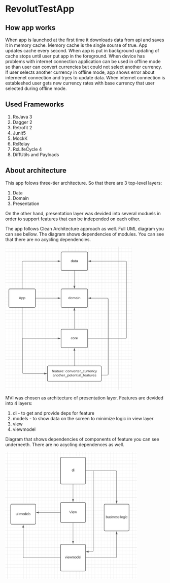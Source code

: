 # RevolutTestApp
## How app works
When app is launched at the first time it downloads data from api and saves it in memory cache. Memory cache is the single sourse of true. App updates cache every second.
When app is put in background updating of cache stops until user put app in the foreground. 
When device has problems with internet connection application can be used in offline mode so than user can convert currencies but could not select another currency.
If user selects another currency in offline mode, app shows error about internenet connection and tryes to update data. When internet connection is estableshed user gets new currency rates with base currency that user selected during offline mode.
## Used Frameworks
1. RxJava 3
2. Dagger 2
3. Retrofit 2
4. Junit5
5. MockK
5. RxRelay
6. RxLifeCycle 4
7. DiffUtils and Payloads

## About architecture
This app folows three-tier architecture. So that there are 3 top-level layers:
1. Data
2. Domain
3. Presentation

On the other hand, presentation layer was devided into several moduels in order to support features that can be independed on each other.

The app follows Clean Architecture approach as well. Full UML diagram you can see bellow. The diagram shows dependencies of modules. You can see that there are no acycling dependencies.

<img src="https://github.com/Raiden18/RevolutTestApp/blob/master/modules_dependency_diagram.PNG" data-canonical-src="https://github.com/Raiden18/RevolutTestApp/blob/master/modules_dependency_diagram.PNG" width="400" height="450" />

MVI was chosen as architecture of presentation layer. Features are devided into 4 layers:

1. di - to get and provide deps for feature 
2. models - to show data on the screen to minimize logic in view layer
3. view 
4. viewmodel

Diagram that shows dependencies of components of feature you can see underneeth. There are no acycling dependences as well.

<img src="https://github.com/Raiden18/RevolutTestApp/blob/master/feature_components_dependencies_diagram.PNG" data-canonical-src="hhttps://github.com/Raiden18/RevolutTestApp/blob/master/feature_components_dependencies_diagram.PNG" width="415" height="400" />
